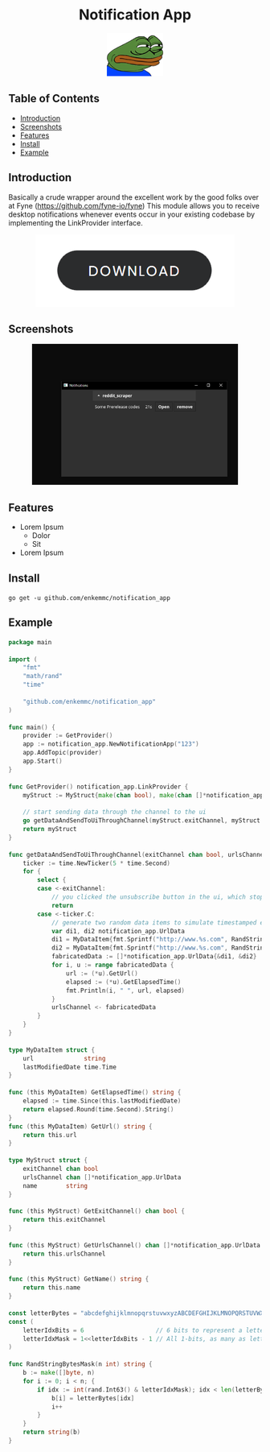 <!-- markdownlint-disable MD004 MD033 MD034 -->

<div align="center">
  
# Notification App
  
![ajour banner](./resources/Susge.png)
  
</div>
  
## Table of Contents

- [Introduction](#introduction)
- [Screenshots](#screenshots)
- [Features](#features)
- [Install](#install)
- [Example](#example)

## Introduction
Basically a crude wrapper around the excellent work by the good folks over at Fyne (https://github.com/fyne-io/fyne)
This module allows you to receive desktop notifications whenever events occur in your existing codebase by implementing the LinkProvider interface.

<div align="center">

[![Download Button](./resources/download-button.png)](https://github.com/enkemmc/notification_app/releases)

</div>

## Screenshots

<p align="center">
  <img width="410"
       alt="Showing UI"
       src="./resources/screenshots/notification_app_01.png">
</p>

## Features

- Lorem Ipsum
  - Dolor
  - Sit
- Lorem Ipsum

## Install

``
go get -u github.com/enkemmc/notification_app
``

## Example
```go
package main

import (
	"fmt"
	"math/rand"
	"time"

	"github.com/enkemmc/notification_app"
)

func main() {
	provider := GetProvider()
	app := notification_app.NewNotificationApp("123")
	app.AddTopic(provider)
	app.Start()
}

func GetProvider() notification_app.LinkProvider {
	myStruct := MyStruct{make(chan bool), make(chan []*notification_app.UrlData), "My Great App"}

	// start sending data through the channel to the ui
	go getDataAndSendToUiThroughChannel(myStruct.exitChannel, myStruct.urlsChannel)
	return myStruct
}

func getDataAndSendToUiThroughChannel(exitChannel chan bool, urlsChannel chan []*notification_app.UrlData) {
	ticker := time.NewTicker(5 * time.Second)
	for {
		select {
		case <-exitChannel:
			// you clicked the unsubscribe button in the ui, which stops this notification loop
			return
		case <-ticker.C:
			// generate two random data items to simulate timestamped events
			var di1, di2 notification_app.UrlData
			di1 = MyDataItem{fmt.Sprintf("http://www.%s.com", RandStringBytesMask(10)), time.Now()}
			di2 = MyDataItem{fmt.Sprintf("http://www.%s.com", RandStringBytesMask(10)), time.Now()}
			fabricatedData := []*notification_app.UrlData{&di1, &di2}
			for i, u := range fabricatedData {
				url := (*u).GetUrl()
				elapsed := (*u).GetElapsedTime()
				fmt.Println(i, " ", url, elapsed)
			}
			urlsChannel <- fabricatedData
		}
	}
}

type MyDataItem struct {
	url              string
	lastModifiedDate time.Time
}

func (this MyDataItem) GetElapsedTime() string {
	elapsed := time.Since(this.lastModifiedDate)
	return elapsed.Round(time.Second).String()
}
func (this MyDataItem) GetUrl() string {
	return this.url
}

type MyStruct struct {
	exitChannel chan bool
	urlsChannel chan []*notification_app.UrlData
	name        string
}

func (this MyStruct) GetExitChannel() chan bool {
	return this.exitChannel
}

func (this MyStruct) GetUrlsChannel() chan []*notification_app.UrlData {
	return this.urlsChannel
}

func (this MyStruct) GetName() string {
	return this.name
}

const letterBytes = "abcdefghijklmnopqrstuvwxyzABCDEFGHIJKLMNOPQRSTUVWXYZ"
const (
	letterIdxBits = 6                    // 6 bits to represent a letter index
	letterIdxMask = 1<<letterIdxBits - 1 // All 1-bits, as many as letterIdxBits
)

func RandStringBytesMask(n int) string {
	b := make([]byte, n)
	for i := 0; i < n; {
		if idx := int(rand.Int63() & letterIdxMask); idx < len(letterBytes) {
			b[i] = letterBytes[idx]
			i++
		}
	}
	return string(b)
}
```

